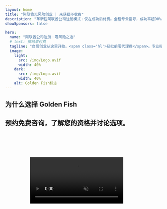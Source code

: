 ```yaml
---
layout: home
title: "阿联酋无风险创业 | 未获批不收费"
description: "革新性阿联酋公司注册模式：仅在成功后付费。全程专业指导，成功率超90%。"
showSponsors: false

hero:
  name: "阿联酋公司注册：零风险之选"
  # text: 按结果付费
  tagline: "自信创业从这里开始。<span class='hl'>获批前零代理费</span>。专业指导保证。"
  image:
    light:
      src: /img/Logo.avif
      width: 40%
    dark:
      src: /img/Logo.avif
      width: 40%
    alt: Golden Fish标志
---
```


<FeatureBlock :card="{
  title: '在阿联酋经商的优势',
  details: '阿联酋为国际企业家和投资者提供众多优势和有利的商业环境。\n\n* 低税率：仅9%公司税和5%增值税，无个人所得税\n* 100%外资所有权：无需本地合伙人，完全控制您的公司\n* 无货币管制：利润汇回和货币兑换自由',
  link: '/uae-business/company-registration/benefits-problems#benefits-of-doing-business-in-the-uae',
  src: {
    light: '/img/iStock-2051326997.avif',
    dark: '/img/iStock-1448478309.jpg',
    width: '100%'
  },
  inversion: false
}" />

<FeatureBlock :card="{
  title: '需要考虑的挑战',
  details: '虽然阿联酋提供诸多优势，但企业在设立运营时应注意潜在挑战。\n\n* 复杂的监管环境：各酋长国和自由区规定不同\n* 经济实质要求：某些活动需要本地员工和实体办公场所\n* 高初始成本：注册费、文件费和强制性办公室租金',
  link: '/uae-business/company-registration/benefits-problems#disadvantages-of-doing-business-in-the-uae',
  src: {
    light: '/img/iStock-1299393716.avif',
    dark: '/img/iStock-2149731304.avif',
    width: '100%'
  },
  inversion: true
}" />

<FeatureBlock :card="{
  title: '公司设立指南',
  details: '完整指导在**Free Zone、离岸、Mainland、分公司**设立公司。\n\n* Free Zone和Mainland均可100%外资持股\n* 低税率 - 仅9%公司税\n* 无货币管制 - 资金汇回便捷',
  link: './uae-business/company-registration/overview',
  src: {
    light: '/video/iStock-1204982076.mp4',
    dark: '/video/iStock-1269162753.mp4',
    width: '100%'
  },
  inversion: false
}" />

<FeatureCards :features="[
  {
    title: '银行开户',
    details: '轻松在阿联酋信誉银行开设企业或个人**银行账户**。',
    items: [
      '政府审批全程PRO服务',
      '完整银行服务包设置',
      '96%成功率'
    ],
    linkText: 'Read More',
    link: './uae-business/offer/banking/',
    icon: {
      light: '/img/iStock-2153786564.avif',
      dark: '/img/iStock-2166793628.avif',
      alt: '银行服务'
    }
  },
  {
    title: 'Golden Visa与居留',
    details: '通过无缝申请流程获取阿联酋**Golden Visa**长期居留。',
    items: [
      '**无需每6个月入境阿联酋**',
      '10年有效期，符合条件可续签',
      '92%成功率'
    ],
    linkText: 'Read More',
    link: './uae-business/offer/golden-visa/',
    icon: {
      light: '/img/iStock-1312241253.avif',
      dark: '/img/ILONMASKID.webp',
      alt: '签证服务'
    }
  },
  {
    title: '探索更多企业服务',
    details: '',
    items: [],
    linkText: 'Read More',
    link: '../../company-registration/insights/incorporation-steps',
    icon: {
      light: '/img/iStock-473502112.avif',
      dark: '/img/iStock-1160827423.avif',
      alt: '更多服务'
    }
  }
]" />

## 为什么选择 Golden Fish

<BenefitsList :features="[
  {
    icon: '🏢',
    title: '阿联酋本地专业知识',
    text: '迪拜专业团队为您提供全程专业指导。'
  },
  {
    icon: '📊',
    title: '成功率有目共睹',
    text: '通过我们的优质服务，签证、银行账户和公司注册的审批成功率超过90%，已成功办理数百个案例。'
  },
  {
    icon: '💸',
    title: '**成功付费制**',
    text: '[仅在获得批准后付费](/uae-business/benefits/success-based-fees)。完全透明，绝无隐藏费用。'
  },
]" />

## 预约免费咨询，了解您的资格并讨论选项。

<video  autoplay muted playsinline style="padding: 80px" >
  <source src="/img/iStock-2185906461.mp4" type="video/mp4">
</video>

<ContactFormModal 
  formName="Golden Visa [offer]" 
  buttonText="获取免费咨询" 
  categoryLabel="所需支持级别：*" 
  categoryPlaceholderText="选择您的支持级别"
  messageLabel="帮助我们为您的咨询做准备（建议填写）"
  messagePlaceholderText="告诉我们您的偏好、家庭成员、时间安排或任何具体问题"
  :services="[
  '基础套餐 — 仅包含必要文件和咨询',
  '标准套餐 — 完整文件准备和主要阶段指导',
  '全面套餐 — 全程服务管理，您只需最少参与',
  '定制套餐 — 需要讨论具体细节和特殊要求',
  ]"/>

<!-- <ImageGrid :images="[
  { src: '/img/ILONMASKID.webp', href: './immigration.md', alt: '阿联酋移民' },
  { src: '/img/ILONMASKID.webp', href: './immigration.md', alt: '阿联酋移民' },
]"/> -->
